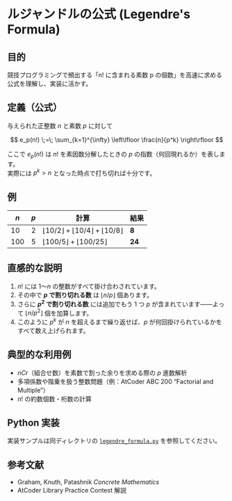 # ルジャンドルの公式 (Legendre's Formula)

## 目的
競技プログラミングで頻出する「n! に含まれる素数 p の個数」を高速に求める公式を理解し、実装に活かす。

## 定義（公式）
与えられた正整数 $n$ と素数 $p$ に対して  

$$
e_p(n!) \;=\; \sum_{k=1}^{\infty} \left\lfloor \frac{n}{p^k} \right\rfloor
$$  

ここで $e_p(n!)$ は $n!$ を素因数分解したときの $p$ の指数（何回現れるか）を表します。  
実際には $p^k > n$ となった時点で打ち切れば十分です。

## 例
| $n$ | $p$ | 計算 | 結果 |
| --- | --- | --- | --- |
| 10 | 2 | $\lfloor10/2\rfloor + \lfloor10/4\rfloor + \lfloor10/8\rfloor$ | **8** |
| 100 | 5 | $\lfloor100/5\rfloor + \lfloor100/25\rfloor$ | **24** |

## 直感的な説明
1. $n!$ には $1$〜$n$ の整数がすべて掛け合わされています。  
2. その中で **$p$ で割り切れる数** は $\lfloor n/p \rfloor$ 個あります。  
3. さらに **$p^2$ で割り切れる数** には追加でもう 1 つ $p$ が含まれています——よって $\lfloor n/p^2 \rfloor$ 個を加算します。  
4. このように $p^k$ が $n$ を超えるまで繰り返せば、$p$ が何回掛けられているかをすべて数え上げられます。

## 典型的な利用例
- $nCr$（組合せ数）を素数で割った余りを求める際の $p$ 進数解析  
- 多項係数や階乗を扱う整数問題（例：AtCoder ABC 200 “Factorial and Multiple”）  
- $n!$ の約数個数・桁数の計算

## Python 実装
実装サンプルは同ディレクトリの [`legendre_formula.py`](./legendre_formula.py) を参照してください。

## 参考文献
- Graham, Knuth, Patashnik *Concrete Mathematics*  
- AtCoder Library Practice Contest 解説